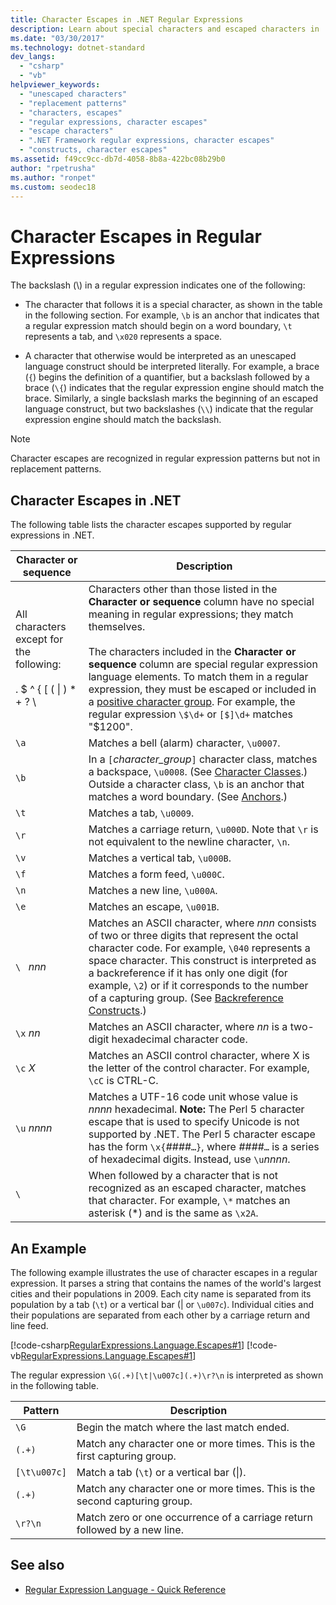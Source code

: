 ```yaml
---
title: Character Escapes in .NET Regular Expressions
description: Learn about special characters and escaped characters in .NET regular expressions.
ms.date: "03/30/2017"
ms.technology: dotnet-standard
dev_langs: 
  - "csharp"
  - "vb"
helpviewer_keywords: 
  - "unescaped characters"
  - "replacement patterns"
  - "characters, escapes"
  - "regular expressions, character escapes"
  - "escape characters"
  - ".NET Framework regular expressions, character escapes"
  - "constructs, character escapes"
ms.assetid: f49cc9cc-db7d-4058-8b8a-422bc08b29b0
author: "rpetrusha"
ms.author: "ronpet"
ms.custom: seodec18
---
```

# Character Escapes in Regular Expressions
The backslash (\\) in a regular expression indicates one of the following:  
  
- The character that follows it is a special character, as shown in the table in the following section. For example, `\b` is an anchor that indicates that a regular expression match should begin on a word boundary, `\t` represents a tab, and `\x020` represents a space.  
  
- A character that otherwise would be interpreted as an unescaped language construct should be interpreted literally. For example, a brace (`{`) begins the definition of a quantifier, but a backslash followed by a brace (`\{`) indicates that the regular expression engine should match the brace. Similarly, a single backslash marks the beginning of an escaped language construct, but two backslashes (`\\`) indicate that the regular expression engine should match the backslash.  
  
> [!NOTE]
> Character escapes are recognized in regular expression patterns but not in replacement patterns.  
  
## Character Escapes in .NET  
 The following table lists the character escapes supported by regular expressions in .NET.  
  
|Character or sequence|Description|  
|---------------------------|-----------------|  
|All characters except for the following:<br /><br /> . $ ^ { [ ( &#124; ) * + ? \ |Characters other than those listed in the **Character or sequence** column have no special meaning in regular expressions; they match themselves.<br /><br /> The characters included in the **Character or sequence** column are special regular expression language elements. To match them in a regular expression, they must be escaped or included in a [positive character group](../../../docs/standard/base-types/character-classes-in-regular-expressions.md). For example, the regular expression `\$\d+` or `[$]\d+` matches "$1200".|  
|`\a`|Matches a bell (alarm) character, `\u0007`.|  
|`\b`|In a `[`*character_group*`]` character class, matches a backspace, `\u0008`.  (See [Character Classes](../../../docs/standard/base-types/character-classes-in-regular-expressions.md).) Outside a character class, `\b` is an anchor that matches a word boundary. (See [Anchors](../../../docs/standard/base-types/anchors-in-regular-expressions.md).)|  
|`\t`|Matches a tab, `\u0009`.|  
|`\r`|Matches a carriage return, `\u000D`. Note that `\r` is not equivalent to the newline character, `\n`.|  
|`\v`|Matches a vertical tab, `\u000B`.|  
|`\f`|Matches a form feed, `\u000C`.|  
|`\n`|Matches a new line, `\u000A`.|  
|`\e`|Matches an escape, `\u001B`.|  
|`\ ` *nnn*|Matches an ASCII character, where *nnn* consists of two or three digits that represent the octal character code. For example, `\040` represents a space character. This construct is interpreted as a backreference if it has only one digit (for example, `\2`) or if it corresponds to the number of a capturing group. (See [Backreference Constructs](../../../docs/standard/base-types/backreference-constructs-in-regular-expressions.md).)|  
|`\x` *nn*|Matches an ASCII character, where *nn* is a two-digit hexadecimal character code.|  
|`\c` *X*|Matches an ASCII control character, where X is the letter of the control character. For example, `\cC` is CTRL-C.|  
|`\u` *nnnn*|Matches a UTF-16 code unit whose value is *nnnn* hexadecimal. **Note:**  The Perl 5 character escape that is used to specify Unicode is not supported by .NET. The Perl 5 character escape has the form `\x{`*####*`…}`, where *####*`…` is a series of hexadecimal digits. Instead, use `\u`*nnnn*.|  
|`\ `|When followed by a character that is not recognized as an escaped character, matches that character. For example, `\*` matches an asterisk (*) and is the same as `\x2A`.|  
  
## An Example  
 The following example illustrates the use of character escapes in a regular expression. It parses a string that contains the names of the world's largest cities and their populations in 2009. Each city name is separated from its population by a tab (`\t`) or a vertical bar (&#124; or `\u007c`). Individual cities and their populations are separated from each other by a carriage return and line feed.  
  
 [!code-csharp[RegularExpressions.Language.Escapes#1](../../../samples/snippets/csharp/VS_Snippets_CLR/regularexpressions.language.escapes/cs/escape1.cs#1)]
 [!code-vb[RegularExpressions.Language.Escapes#1](../../../samples/snippets/visualbasic/VS_Snippets_CLR/regularexpressions.language.escapes/vb/escape1.vb#1)]  
  
 The regular expression `\G(.+)[\t|\u007c](.+)\r?\n` is interpreted as shown in the following table.  
  
|Pattern|Description|  
|-------------|-----------------|  
|`\G`|Begin the match where the last match ended.|  
|`(.+)`|Match any character one or more times. This is the first capturing group.|  
|`[\t\u007c]`|Match a tab (`\t`) or a vertical bar (&#124;).|  
|`(.+)`|Match any character one or more times. This is the second capturing group.|  
|`\r?\n`|Match zero or one occurrence of a carriage return followed by a new line.|  
  
## See also

- [Regular Expression Language - Quick Reference](../../../docs/standard/base-types/regular-expression-language-quick-reference.md)

